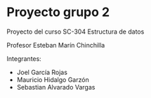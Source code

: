 # Proyecto grupo 2
Proyecto del curso SC-304 Estructura de datos<br>


Profesor Esteban Marín Chinchilla<br>

Integrantes:
- Joel García Rojas
- Mauricio Hidalgo Garzón
- Sebastian Alvarado Vargas
